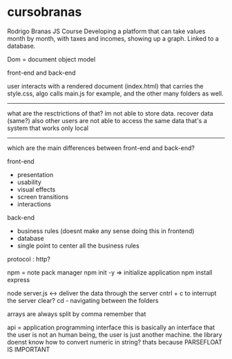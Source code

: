 # cursobranas
Rodrigo Branas JS Course
Developing a platform that can take values month by month, with taxes and incomes, showing up a graph.
Linked to a database.

Dom = document object model

front-end and back-end

user interacts with a rendered document (index.html) that carries the style.css, algo calls main.js for example, and the other many folders as well.

-----------------

what are the resctrictions of that?
im not able to store data.
recover data (same?)
also other users are not able to access the same data
that's a system that works only local

-----------------

which are the main differences between front-end and back-end?

front-end 
 - presentation
 - usability
 - visual effects
 - screen transitions
 - interactions 

 back-end
- business rules (doesnt make any sense doing this in frontend)
- database
- single point to center all the business rules

protocol : http?

npm = note pack manager
npm init -y => initialize application
npm install express

node server.js <-> deliver the data through the server
cntrl + c to interrupt the server 
clear?
cd - navigating between the folders

arrays are always split by comma remember that

api = application programming interface
this is basically an interface that the user is not an human being, the user is just another machine.
the library doenst know how to convert numeric in string? thats because PARSEFLOAT IS IMPORTANT




